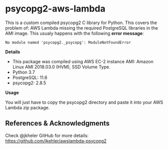 # psycopg2-aws-lambda

This is a custom compiled psycopg2 C library for Python. This covers the problem of: 
AWS Lambda missing the required PostgreSQL libraries in the AMI image. This usualy happens
with the following **error message**:

```No module named 'psycopg2._psycopg': ModuleNotFoundError```

**Details** 

- This package was compiled using AWS EC-2 instance AMI: Amazon Linux AMI 2018.03.0 (HVM), SSD Volume Type.
- Python 3.7
- PostgreSQL: 11.6
- psycopg2: 2.8.5

**Usage**

You will just have to copy the psycopg2 directory and paste it into your AWS Lambda zip package.

## References & Acknowledgments

Check @jkheler GitHub for more details: https://github.com/jkehler/awslambda-psycopg2
